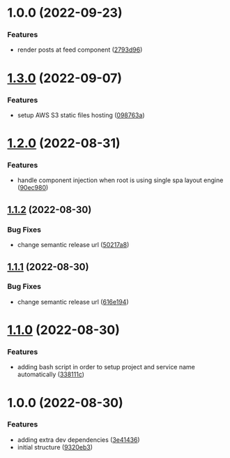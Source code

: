 # 1.0.0 (2022-09-23)


### Features

* render posts at feed component ([2793d96](https://github.com/Insta-Graph/micro-frontend-feed/commit/2793d96a83e1a7f01a0128c32538d83b0bb51e33))

# [1.3.0](https://github.com/edwardramirez31/micro-frontend-template/compare/v1.2.0...v1.3.0) (2022-09-07)


### Features

* setup AWS S3 static files hosting ([098763a](https://github.com/edwardramirez31/micro-frontend-template/commit/098763a4a271fab57165b9200ff5bc46848de1ca))

# [1.2.0](https://github.com/edwardramirez31/micro-frontend-template/compare/v1.1.2...v1.2.0) (2022-08-31)


### Features

* handle component injection when root is using single spa layout engine ([90ec980](https://github.com/edwardramirez31/micro-frontend-template/commit/90ec980fcfec2ccd150a02db933183f456e349a0))

## [1.1.2](https://github.com/edwardramirez31/micro-frontend-template/compare/v1.1.1...v1.1.2) (2022-08-30)


### Bug Fixes

* change semantic release url ([50217a8](https://github.com/edwardramirez31/micro-frontend-template/commit/50217a826e1efdfba0006ca0a31b913f787d1340))

## [1.1.1](https://github.com/edwardramirez31/micro-frontend-template/compare/v1.1.0...v1.1.1) (2022-08-30)


### Bug Fixes

* change semantic release url ([616e194](https://github.com/edwardramirez31/micro-frontend-template/commit/616e1949b0a68b217de5e9b894f0c6a4865c577f))

# [1.1.0](https://github.com/edwardramirez31/micro-frontend-template/compare/v1.0.0...v1.1.0) (2022-08-30)


### Features

* adding bash script in order to setup project and service name automatically ([338111c](https://github.com/edwardramirez31/micro-frontend-template/commit/338111cb74294df5a2efb707fed0fd952328a801))

# 1.0.0 (2022-08-30)


### Features

* adding extra dev dependencies ([3e41436](https://github.com/edwardramirez31/micro-frontend-template/commit/3e4143616e4c81c6907ed78c8b747b953056b07f))
* initial structure ([9320eb3](https://github.com/edwardramirez31/micro-frontend-template/commit/9320eb3453c27c62203ee3c3bc4f61156ac54932))
